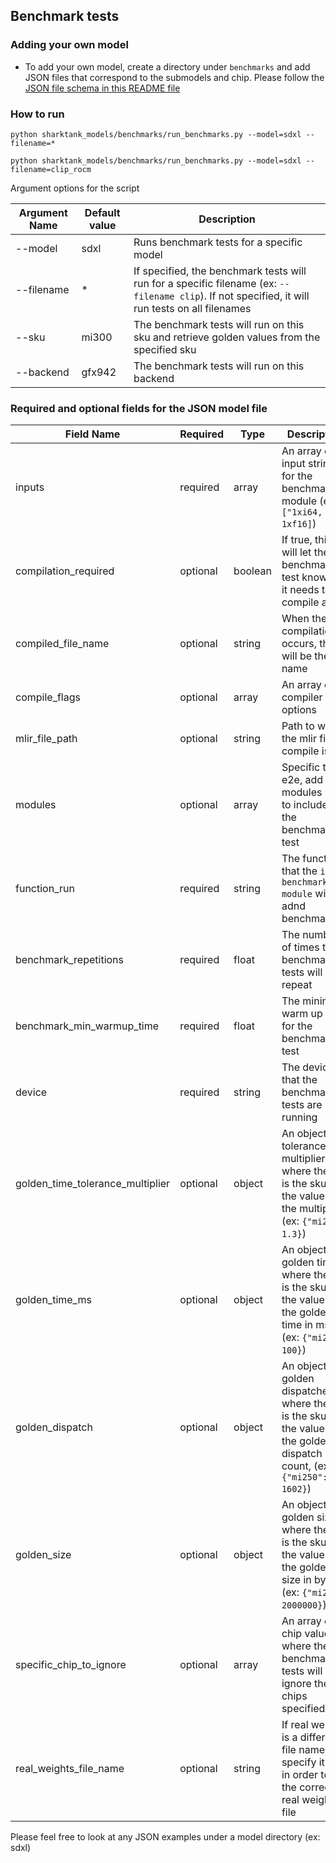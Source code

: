 ## Benchmark tests

### Adding your own model

- To add your own model, create a directory under `benchmarks` and add JSON files that correspond to the submodels and chip. Please follow the [JSON file schema in this README file](#required-and-optional-fields-for-the-json-model-file)

### How to run

```
python sharktank_models/benchmarks/run_benchmarks.py --model=sdxl --filename=*

python sharktank_models/benchmarks/run_benchmarks.py --model=sdxl --filename=clip_rocm
```

Argument options for the script

| Argument Name | Default value | Description                                                                                                                                      |
| ------------- | ------------- | ------------------------------------------------------------------------------------------------------------------------------------------------ |
| --model       | sdxl          | Runs benchmark tests for a specific model                                                                                                        |
| --filename    | \*            | If specified, the benchmark tests will run for a specific filename (ex: `--filename clip`). If not specified, it will run tests on all filenames |
| --sku         | mi300         | The benchmark tests will run on this sku and retrieve golden values from the specified sku                                                       |
| --backend   | gfx942        | The benchmark tests will run on this backend                                                                                                   |

### Required and optional fields for the JSON model file

| Field Name                       | Required | Type    | Description                                                                                                                  |
| -------------------------------- | -------- | ------- | ---------------------------------------------------------------------------------------------------------------------------- |
| inputs                           | required | array   | An array of input strings for the benchmark module (ex: `["1xi64, 1xf16]`)                                                   |
| compilation_required             | optional | boolean | If true, this will let the benchmark test know that it needs to compile a file                                               |
| compiled_file_name               | optional | string  | When the compilation occurs, this will be the file name                                                                      |
| compile_flags                    | optional | array   | An array of compiler flag options                                                                                            |
| mlir_file_path                   | optional | string  | Path to where the mlir file to compile is                                                                                    |
| modules                          | optional | array   | Specific to e2e, add modules here to include in the benchmarking test                                                        |
| function_run                     | required | string  | The function that the `iree-benchmark-module` will run adnd benchmark                                                        |
| benchmark_repetitions            | required | float   | The number of times the benchmark tests will repeat                                                                          |
| benchmark_min_warmup_time        | required | float   | The minimum warm up time for the benchmark test                                                                              |
| device                           | required | string  | The device that the benchmark tests are running                                                                              |
| golden_time_tolerance_multiplier | optional | object  | An object of tolerance multipliers, where the key is the sku and the value is the multiplier, (ex: `{"mi250": 1.3}`)         |
| golden_time_ms                   | optional | object  | An object of golden times, where the key is the sku and the value is the golden time in ms, (ex: `{"mi250": 100}`)           |
| golden_dispatch                  | optional | object  | An object of golden dispatches, where the key is the sku and the value is the golden dispatch count, (ex: `{"mi250": 1602}`) |
| golden_size                      | optional | object  | An object of golden sizes, where the key is the sku and the value is the golden size in bytes, (ex: `{"mi250": 2000000}`)    |
| specific_chip_to_ignore     | optional | array   | An array of chip values, where the benchmark tests will ignore the chips specified                                           |
| real_weights_file_name           | optional | string  | If real weights is a different file name, specify it here in order to get the correct real weights file                      |

Please feel free to look at any JSON examples under a model directory (ex: sdxl)

